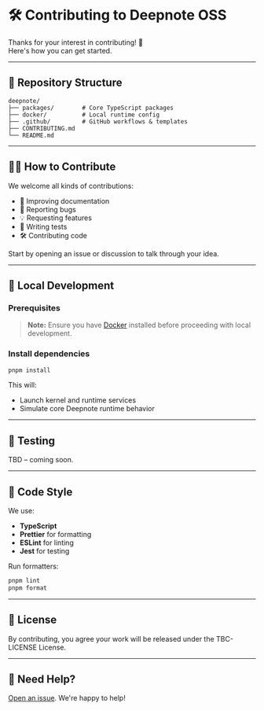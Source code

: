 # 🛠️ Contributing to Deepnote OSS

Thanks for your interest in contributing! 🎉  
Here's how you can get started.

---

## 📂 Repository Structure

```
deepnote/
├── packages/        # Core TypeScript packages
├── docker/          # Local runtime config
├── .github/         # GitHub workflows & templates
├── CONTRIBUTING.md
└── README.md
```

---

## 🧑‍💻 How to Contribute

We welcome all kinds of contributions:

- 📝 Improving documentation
- 💬 Reporting bugs
- 💡 Requesting features
- 🧪 Writing tests
- 🛠️ Contributing code

Start by opening an issue or discussion to talk through your idea.

---

## 🚀 Local Development

### Prerequisites

> **Note:** Ensure you have [Docker](https://www.docker.com/get-started) installed before proceeding with local development.

### Install dependencies

```bash
pnpm install
```

This will:

- Launch kernel and runtime services
- Simulate core Deepnote runtime behavior

---

## 🧪 Testing

TBD – coming soon.

---

## 🧼 Code Style

We use:

- **TypeScript**
- **Prettier** for formatting
- **ESLint** for linting
- **Jest** for testing

Run formatters:

```bash
pnpm lint
pnpm format
```

---

## 📄 License

By contributing, you agree your work will be released under the TBC-LICENSE License.

---

## 🙌 Need Help?

[Open an issue](https://github.com/deepnote/deepnote/issues/new). We're happy to help!
